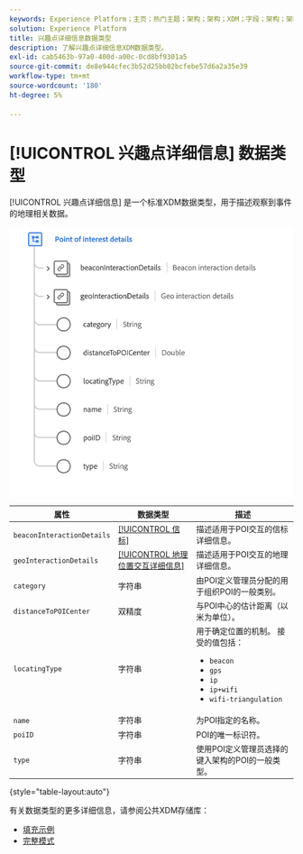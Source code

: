 ```yaml
---
keywords: Experience Platform；主页；热门主题；架构；架构；XDM；字段；架构；架构；POI；POI详细信息；目标点；目标点详细信息；数据类型；数据类型；
solution: Experience Platform
title: 兴趣点详细信息数据类型
description: 了解兴趣点详细信息XDM数据类型。
exl-id: cab5463b-97a0-400d-a00c-0cd8bf9301a5
source-git-commit: de8e944cfec3b52d25bb02bcfebe57d6a2a35e39
workflow-type: tm+mt
source-wordcount: '180'
ht-degree: 5%

---
```


# [!UICONTROL 兴趣点详细信息] 数据类型

[!UICONTROL 兴趣点详细信息] 是一个标准XDM数据类型，用于描述观察到事件的地理相关数据。

<img src="../images/data-types/poi-details.png" width="550" /><br />

| 属性 | 数据类型 | 描述 |
| --- | --- | --- |
| `beaconInteractionDetails` | [[!UICONTROL 信标]](./beacon.md) | 描述适用于POI交互的信标详细信息。 |
| `geoInteractionDetails` | [[!UICONTROL 地理位置交互详细信息]](./geo-interaction-details.md) | 描述适用于POI交互的地理详细信息。 |
| `category` | 字符串 | 由POI定义管理员分配的用于组织POI的一般类别。 |
| `distanceToPOICenter` | 双精度 | 与POI中心的估计距离（以米为单位）。 |
| `locatingType` | 字符串 | 用于确定位置的机制。 接受的值包括： <ul><li>`beacon`</li><li>`gps`</li><li>`ip`</li><li>`ip+wifi`</li><li>`wifi-triangulation`</li></ul> |
| `name` | 字符串 | 为POI指定的名称。 |
| `poiID` | 字符串 | POI的唯一标识符。 |
| `type` | 字符串 | 使用POI定义管理员选择的键入架构的POI的一般类型。 |

{style="table-layout:auto"}

有关数据类型的更多详细信息，请参阅公共XDM存储库：

* [填充示例](https://github.com/adobe/xdm/blob/master/components/datatypes/poi-detail.example.1.json)
* [完整模式](https://github.com/adobe/xdm/blob/master/components/datatypes/poi-detail.schema.json)
